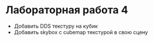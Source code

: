 # Лабораторная работа 4
- Добавить DDS текстуру на кубик
- Добавить skybox с cubemap текстурой в свою сцену
